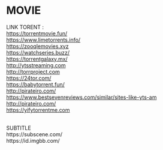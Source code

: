 # MOVIE
LINK TORENT : <br />
https://torrentmovie.fun/<BR />
https://www.limetorrents.info/<BR />
https://zooqlemovies.xyz<BR />
https://watchseries.buzz/<BR />
https://torrentgalaxy.mx/<BR />
http://ytsstreaming.com<BR />
http://torrproject.com<BR />
https://24tor.com/<BR />
https://babytorrent.fun/<BR />
http://pirateiro.com/<BR />
https://www.bestsevenreviews.com/similar/sites-like-yts-am<BR />
http://pirateiro.com/<BR />
https://yifytorrentme.com<BR />

<BR />
SUBTITLE<BR />
https://subscene.com/<BR />
https://id.imgbb.com/